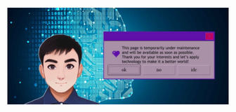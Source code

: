 ![Aaron Swartz](https://raw.githubusercontent.com/HugoXK/hugoxk.github.io/main/files/imgs/404_Not_Found.png)
